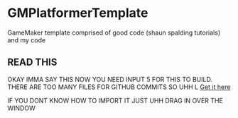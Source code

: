 # GMPlatformerTemplate
GameMaker template comprised of good code (shaun spalding tutorials) and my code


## READ THIS
OKAY IMMA SAY THIS NOW YOU NEED INPUT 5 FOR THIS TO BUILD. THERE ARE TOO MANY FILES FOR GITHUB COMMITS SO UHH L
[Get it here](https://www.jujuadams.com/Input/#/5.0/)

IF YOU DONT KNOW HOW TO IMPORT IT JUST UHH DRAG IN OVER THE WINDOW
